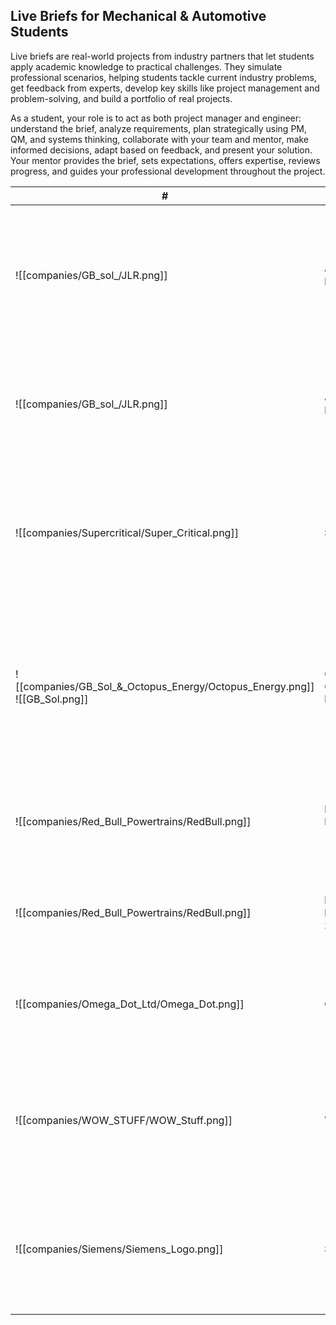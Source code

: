 ## Live Briefs for Mechanical & Automotive Students

Live briefs are real-world projects from industry partners that let students apply academic knowledge to practical challenges. 
They simulate professional scenarios, helping students tackle current industry problems, get feedback from experts, develop key skills like project management and problem-solving, and build a portfolio of real projects.

As a student, your role is to act as both project manager and engineer: understand the brief, analyze requirements, plan strategically using PM, QM, and systems thinking, collaborate with your team and mentor, make informed decisions, adapt based on feedback, and present your solution. Your mentor provides the brief, sets expectations, offers expertise, reviews progress, and guides your professional development throughout the project.


| #                                                                         | Project                     | Description                                                                                                                                             | Files                                                                                                     |
| ------------------------------------------------------------------------- | --------------------------- | ------------------------------------------------------------------------------------------------------------------------------------------------------- | --------------------------------------------------------------------------------------------------------- |
| ![[companies/GB_sol_/JLR.png]]                                            | **JAGUAR LAND ROVER 1**     | **AI-Guided Adaptive Car Seat** – a car seat that adjusts support zones based on posture and pressure to improve comfort and reduce fatigue.            | [MD](AI-Guided%20Adaptive%20Car%20Seat.md) \| [PDF](JAGUARLANDROVER1.pdf)                                 |
| ![[companies/GB_sol_/JLR.png]]                                            | **JAGUAR LAND ROVER 2**     | **Modular cooling system for EV battery packs**, maintaining optimal temperatures across platforms.                                                     | [MD](Cooling%20system%20for%20EV%20battery%20packs.md) \| [PDF](JAGUARLANDROVER2.pdf)                     |
| ![[companies/Supercritical/Super_Critical.png]]                           | **SUPERCRITICAL**           | **Assembly and maintenance frame for large-scale electrolyser vessel**, emphasizing safety, ergonomics, and automation.                                 | [MD](./Supercritical/Assembly%20and%20Maintenance%20Frame.md) \| [PDF](./Supercritical/Supercritical.pdf) |
| ![[companies/GB_Sol_&_Octopus_Energy/Octopus_Energy.png]] ![[GB_Sol.png]] | **GB SOL & OCTOPUS ENERGY** | **Modular floating solar energy system**, scalable and environmentally friendly leveraging water cooling and integration with hydroelectric facilities. | [MD](Floating%20Solar%20Design.md) \| [PDF](GB%20Sol_Renewable%20Energy.pdf)                              |
| ![[companies/Red_Bull_Powertrains/RedBull.png]]                           | **RED BULL POWERTRAINS 1**  | **Modular intake & exhaust system** for single-cylinder research engine emulating F1 V6 behavior.                                                       | [MD](Intake%20and%20Exhaust%20System.md) \| [PDF](Red%20Bull%20Powertrains1.pdf)                          |
| ![[companies/Red_Bull_Powertrains/RedBull.png]]                           | **RED BULL POWERTRAINS 2**  | **Conceptual valve train optimization** study for high-performance engines.                                                                             | [MD](Conceptual%20Valvetrain%20Optimisation.md) \| [PDF](Red%20Bull%20Powertrains2.pdf)                   |
| ![[companies/Omega_Dot_Ltd/Omega_Dot.png]]                                | **OMEGA DOT**               | **Coefficient of friction measurement device** for PTFE coating replacement in air foil bearings.                                                       | [MD](Coefficient%20of%20Friction%20Measurement%20Device.md) \| [PDF](Omega%20Dot%20Ltd.pdf)               |
| ![[companies/WOW_STUFF/WOW_Stuff.png]]                                    | **WOW! STUFF**              | **Family board game** with suspenseful play and surprise mechanism for children 4+, including packaging and promo video.                                | [MD](./WOW_STUFF/Family%20Board%20Game.md) \| [PDF](./WOW_STUFF/WOW!STUFF.pdf)                            |
| ![[companies/Siemens/Siemens_Logo.png]]                                   | **SIEMENS**                 | **Outdoor switchgear enclosure preventing condensation** using passive and active strategies, compliant with IEC standards.                             | [MD](./Siemens/Anti-condensation%20Outdoor%20Enclosure.md) \| [PDF](./Siemens/SIEMENS.pdf)                |

